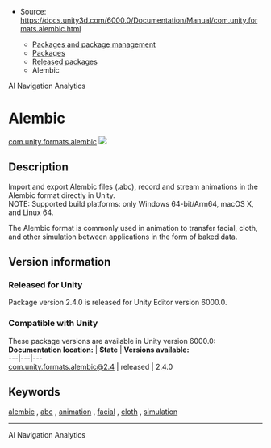 * Source: https://docs.unity3d.com/6000.0/Documentation/Manual/com.unity.formats.alembic.html

  * [Packages and package management](https://docs.unity3d.com/6000.0/Documentation/Manual/PackagesList.html)
  * [Packages](https://docs.unity3d.com/6000.0/Documentation/Manual/Packages-all.html)
  * [Released packages](https://docs.unity3d.com/6000.0/Documentation/Manual/pack-safe.html)
  * Alembic 


[](https://docs.unity3d.com/6000.0/Documentation/Manual/com.unity.ai.navigation.html)
AI Navigation 
[](https://docs.unity3d.com/6000.0/Documentation/Manual/com.unity.services.analytics.html)
Analytics 
# Alembic
[com.unity.formats.alembic](https://docs.unity3d.com/Packages/com.unity.formats.alembic@2.4/manual/index.html) ![](https://docs.unity3d.com/6000.0/Documentation/uploads/Main/iconRel.png)
## Description
Import and export Alembic files (.abc), record and stream animations in the Alembic format directly in Unity.  
NOTE: Supported build platforms: only Windows 64-bit/Arm64, macOS X, and Linux 64.  
  
The Alembic format is commonly used in animation to transfer facial, cloth, and other simulation between applications in the form of baked data. 
## Version information
### Released for Unity
Package version 2.4.0 is released for Unity Editor version 6000.0.
### Compatible with Unity
These package versions are available in Unity version 6000.0:
**Documentation location:** | **State** | **Versions available:**  
---|---|---  
[com.unity.formats.alembic@2.4](https://docs.unity3d.com/Packages/com.unity.formats.alembic@2.4/manual/index.html) | released | 2.4.0  
## Keywords
[alembic](https://docs.unity3d.com/6000.0/Documentation/Manual/pack-keys.html#alembic) , [abc](https://docs.unity3d.com/6000.0/Documentation/Manual/pack-keys.html#abc) , [animation](https://docs.unity3d.com/6000.0/Documentation/Manual/pack-keys.html#animation) , [facial](https://docs.unity3d.com/6000.0/Documentation/Manual/pack-keys.html#facial) , [cloth](https://docs.unity3d.com/6000.0/Documentation/Manual/pack-keys.html#cloth) , [simulation](https://docs.unity3d.com/6000.0/Documentation/Manual/pack-keys.html#simulation)
* * *
[](https://docs.unity3d.com/6000.0/Documentation/Manual/com.unity.ai.navigation.html)
AI Navigation 
[](https://docs.unity3d.com/6000.0/Documentation/Manual/com.unity.services.analytics.html)
Analytics 

